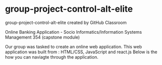 # group-project-control-alt-elite
group-project-control-alt-elite created by GitHub Classroom

Online Banking Application - Socio Informatics/Information Systems Management 354 (capstone module)

Our group was tasked to create an online web application. This web application was built from : HTML/CSS, JavaScript and react.js Below is the how you can naviagte through the application.
